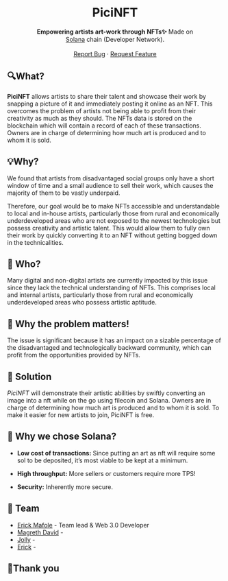 <h1 align="center">PiciNFT</h1>

<!-- <p align="center">
  <img src="https://user-images.githubusercontent.com/56643117/189768647-86da362e-21cc-42a4-86f4-be379e572ca6.png" align="center" alt="Logo" width="150" height="150">
 </p> -->
 
 <p align="center"><b>Empowering artists art-work through NFTs✨</b> Made on<br> <a href="https://solana.com/">Solana</a> chain (Developer Network).
<br><br>
    <!-- <a href="#">View Demo</a>
    · -->
    <a href="https://github.com/4xMafole/piciNFT/issues">Report Bug</a>
    ·
    <a href="https://github.com/4xMafole/piciNFT/issues">Request Feature</a>
</p>

## 🔍What?
**PiciNFT** allows artists to share their talent and showcase their work by snapping a picture of it and immediately posting it online as an NFT. This overcomes the problem of artists not being able to profit from their creativity as much as they should. The NFTs data is stored on the blockchain which will contain a record of each of these transactions. Owners are in charge of determining how much art is produced and to whom it is sold.

## 💡Why?
 We found that artists from disadvantaged social groups only have a short window of time and a small audience to sell their work, which causes the majority of them to be vastly underpaid.

Therefore, our goal would be to make NFTs accessible and understandable to local and in-house artists, particularly those from rural and economically underdeveloped areas who are not exposed to the newest technologies but possess creativity and artistic talent. This would allow them to fully own their work by quickly converting it to an NFT without getting bogged down in the technicalities.


## 🤔 Who?
Many digital and non-digital artists are currently impacted by this issue since they lack the technical understanding of NFTs. This comprises local and internal artists, particularly those from rural and economically underdeveloped areas who possess artistic aptitude.

## 😤 Why the problem matters!
The issue is significant because it has an impact on a sizable percentage of the disadvantaged and technologically backward community, which can profit from the opportunities provided by NFTs.

## 🧠 Solution
_PiciNFT_ will demonstrate their artistic abilities by swiftly converting an image into a nft while on the go using filecoin and Solana. Owners are in charge of determining how much art is produced and to whom it is sold. To make it easier for new artists to join, PiciNFT is free.

## 🏅 Why we chose Solana?
- **Low cost of transactions:** Since putting an art as nft will require some sol to be deposited, it’s most viable to be kept at a minimum.

- **High throughput:** More sellers or customers require more TPS!
- **Security:** Inherently more secure.

<!-- ## 💸 Business Model -->
<!-- - **First 3 NFTs will be generated for free**, to increase user adoption and increase engagement.
- Once an NFT is sold, a certain percentage of the price would be cut, to compensate for the gas fees of the FREE NFTs.
- After any of the first 3 NFTs’ is sold, the artist shall have to pay for gas fees for generating any new NFTs.
- The artist shall be able to promote their works by paying a minimal advertising fees to the platform and their work will be promoted as sponsored or advertised content.  -->

## 🤝 Team 
- [Erick Mafole](https://4xmafole.github.io/) - Team lead & Web 3.0 Developer
- [Magreth David]() -
- [Jolly]() -
- [Erick]() - 
## 🙏Thank you


